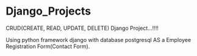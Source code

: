 # Django_Projects

CRUD(CREATE, READ, UPDATE, DELETE) Django Project...!!!!

Using python framework django with database postgresql 
AS a Employee Registration Form(Contact Form).
